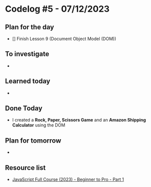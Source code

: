 # Codelog #5 - 07/12/2023



## Plan for the day
- [] Finish Lesson 9 (Document Object Model (DOM))
 


## To investigate
- 



## Learned today
- 


## Done Today
- I created a **Rock, Paper, Scissors Game** and an **Amazon Shipping Calculator** using the DOM



## Plan for tomorrow
- 


## Resource list
- [JavaScript Full Course (2023) - Beginner to Pro - Part 1](https://www.youtube.com/watch?v=SBmSRK3feww&list=PLghkhsW32AScslc5-k7f9A7cOFJI6gZbv&index=9)
